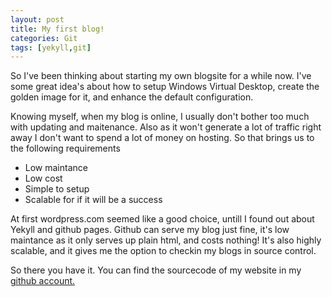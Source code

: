 ```yaml
---
layout: post
title: My first blog!
categories: Git
tags: [yekyll,git]
---
```


So I've been thinking about starting my own blogsite for a while now.
I've some great idea's about how to setup Windows Virtual Desktop, create the golden image for it, and enhance the default configuration.

Knowing myself, when my blog is online, I usually don't bother too much with updating and maitenance. Also as it won't generate a lot of traffic right away I don't want to spend a lot of money on hosting.
So that brings us to the following requirements

- Low maintance
- Low cost
- Simple to setup
- Scalable for if it will be a success

At first wordpress.com seemed like a good choice, untill I found out about Yekyll and github pages.
Github can serve my blog just fine, it's low maintance as it only serves up plain html, and costs nothing!
It's also highly scalable, and it gives me the option to checkin my blogs in source control.

So there you have it. You can find the sourcecode of my website in my [github account.](https://github.com/Everink/everink.github.io)
